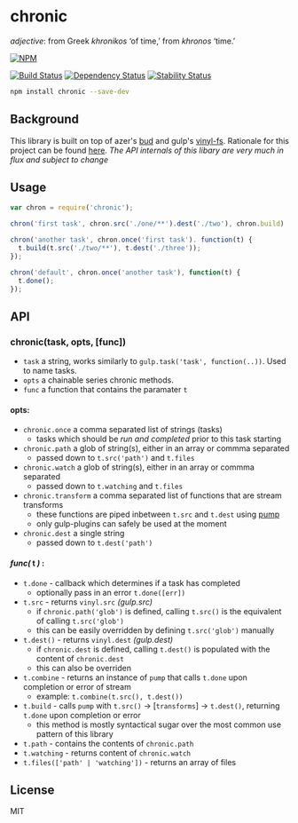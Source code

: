 # chronic 

*adjective*: from Greek *khronikos* ‘of time,’ from *khronos* ‘time.’

[![NPM](https://nodei.co/npm/chronic.png)](https://nodei.co/npm/chronic/)

[![Build Status](https://img.shields.io/travis/codingalchemy/chronic.svg?style=flat-square)](https://travis-ci.org/codingalchemy/chronic)
[![Dependency Status](https://img.shields.io/david/codingalchemy/chronic.svg?style=flat-square)](https://david-dm.org/codingalchemy/chronic)
[![Stability Status](https://img.shields.io/badge/stability-unstable-orange.svg?style=flat-square)](https://github.com/dominictarr/stability#experimental)

```bash
npm install chronic --save-dev
```

## Background

This library is built on top of azer's [bud](https://github.com/azer/bud) and gulp's [vinyl-fs](https://github.com/wearefractal/vinyl-fs). Rationale for this project can be found [here](https://github.com/codingalchemy/chronic/blob/master/RATIONALE.md).
*The API internals of this libary are very much in flux and subject to change*


## Usage

``` js
var chron = require('chronic');

chron('first task', chron.src('./one/**').dest('./two'), chron.build)

chron('another task', chron.once('first task'). function(t) {
  t.build(t.src('./two/**'), t.dest('./three'));
});

chron('default', chron.once('another task'), function(t) {
  t.done();
});


```

## API

### chronic(task, opts, [func])

- `task` a string, works similarly to `gulp.task('task', function(..))`. Used to name tasks. 
- `opts` a chainable series chronic methods. 
- `func` a function that contains the paramater `t`

#### opts:

- `chronic.once` a comma separated list of strings (tasks)
  - tasks which should be *run and completed* prior to this task starting
- `chronic.path` a glob of string(s), either in an array or commma separated
  - passed down to `t.src('path')` and `t.files`
- `chronic.watch` a glob of string(s), either in an array or commma separated
  - passed down to `t.watching` and `t.files`
- `chronic.transform` a comma separated list of functions that are stream transforms
  - these functions are piped inbetween `t.src` and `t.dest` using [pump](https://github.com/mafintosh/pump)
  - only gulp-plugins can safely be used at the moment 
- `chronic.dest` a single string 
  - passed down to `t.dest('path')`

#### *func(* **t** *)* :

- `t.done` - callback which determines if a task has completed
  - optionally pass in an error `t.done([err])`
- `t.src` - returns `vinyl.src` *(gulp.src)*
  - if `chronic.path('glob')` is defined, calling `t.src()` is the equivalent of calling `t.src('glob')`
  - this can be easily overridden by defining `t.src('glob')` manually
- `t.dest()` - returns `vinyl.dest` *(gulp.dest)*
  - if `chronic.dest` is defined, calling `t.dest()` is populated with the content of `chronic.dest`
  - this can also be overriden 
- `t.combine` - returns an instance of `pump` that calls `t.done` upon completion or error of stream
  - example: `t.combine(t.src(), t.dest())`
- `t.build` - calls `pump` with `t.src()` -> [`transforms`] -> `t.dest()`, returning `t.done` upon completion or error
  - this method is mostly syntactical sugar over the most common use pattern of this library
- `t.path` - contains the contents of `chronic.path`
- `t.watching` - returns content of `chronic.watch` 
- `t.files(['path' | 'watching'])` - returns an array of files

## License

MIT
